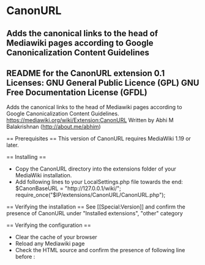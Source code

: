 CanonURL
========
Adds the canonical links to the head of Mediawiki pages according to Google Canonicalization Content Guidelines
--------------------------------------------------------------------------
README for the CanonURL extension 0.1
Licenses: GNU General Public Licence (GPL)
          GNU Free Documentation License (GFDL)
--------------------------------------------------------------------------
Adds the canonical links to the head of Mediawiki pages according to Google Canonicalization Content Guidelines.
<https://mediawiki.org/wiki/Extension:CanonURL>
Written by Abhi M Balakrishnan (http://about.me/abhim)

== Prerequisites ==
This version of CanonURL requires MediaWiki 1.19 or later.

== Installing ==
* Copy the CanonURL directory into the extensions folder of your MediaWiki installation.
* Add following lines to your LocalSettings.php file towards the end:
  $CanonBaseURL = "http://127.0.0.1/wiki/";
	require_once("$IP/extensions/CanonURL/CanonURL.php");

== Verifying the installation ==
See [[Special:Version]] and confirm the presence of CanonURL under "Installed extensions", "other" category

== Verifying the configuration ==
* Clear the cache of your browser
* Reload any Mediawiki page
* Check the HTML source and confirm the presence of following line before </head>:
	<link rel="canonical" href="CANONICAL_URL_OF_CURRENT_PAGE" />
